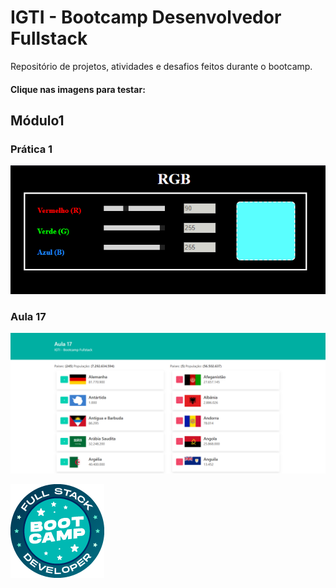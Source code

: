 # IGTI - Bootcamp Desenvolvedor Fullstack

Repositório de projetos, atividades e desafios feitos durante o bootcamp.

#### Clique nas imagens para testar:

## Módulo1

### Prática 1

[![pratica1](pratica1.png)](https://iurisouz4.github.io/igti-bootcamp-fullstack/modulo1/modulo1-pratica1/)

### Aula 17

[![aula17](aula17.png)](https://iurisouz4.github.io/igti-bootcamp-fullstack/modulo1/modulo1-aula17/)

[![logo](logo.png "IGTI")](https://www.igti.com.br/custom/bootcamp-desenvolvedor-full-stack/)
